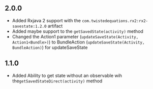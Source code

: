 2.0.0
-----

- Added Rxjava 2 support with the `com.twistedequations.rx2:rx2-savestate:1.2.0` artifact
- Added maybe support to the `getSavedState(activity)` method
- Changed the Action1 parameter (`updateSaveState(Activity, Action1<Bundle>)`) to BundleAction (`updateSaveState(Activity, BundleAction)`) for updateSaveState

1.1.0
-----

- Added Ability to get state without an observable wih the`getSavedStateDirect(activity)` method
